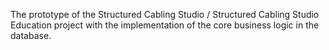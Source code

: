 The prototype of the Structured Cabling Studio / Structured Cabling Studio Education project with the implementation of the core business logic in the database.
